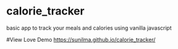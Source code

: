 # calorie_tracker
basic app to track your meals and calories using vanilla javascript

#View Love Demo
https://sunilma.github.io/calorie_tracker/
